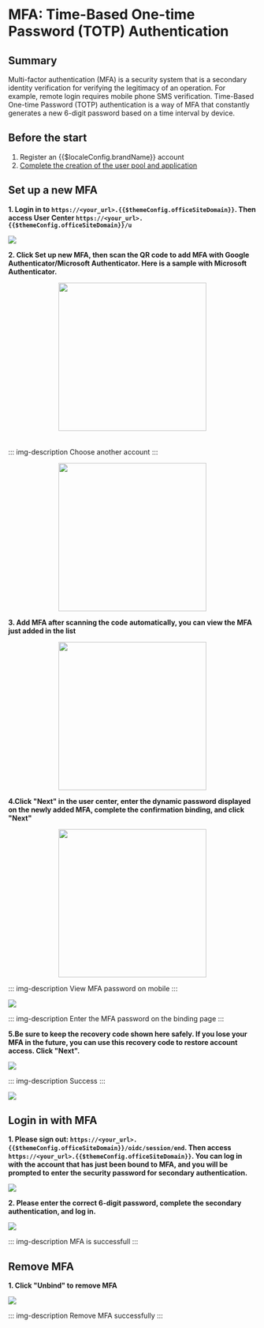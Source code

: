 # MFA: Time-Based One-time Password (TOTP) Authentication 

## Summary 

Multi-factor authentication (MFA) is a security system that is a secondary identity verification for verifying the legitimacy of an operation. For example, remote login requires mobile phone SMS verification. Time-Based One-time Password (TOTP) authentication is a way of MFA that constantly generates a new 6-digit password based on a time interval by device.


## Before the start

1. <a :href="`${$themeConfig.consoleDomain}`">Register an {{$localeConfig.brandName}} account</a>
2. [Complete the creation of the user pool and application](/docs/en/guides/basics/authenticate-first-user/use-hosted-login-page.md)

## Set up a new MFA

**1. Login in to `https://<your_url>.{{$themeConfig.officeSiteDomain}}`. Then access User Center `https://<your_url>.{{$themeConfig.officeSiteDomain}}/u`**

![](./images/1-1.png)

**2. Click Set up new MFA, then scan the QR code to add MFA with Google Authenticator/Microsoft Authenticator. Here is a sample with Microsoft Authenticator.**

<img src="./images/1-2.png" style="margin-top: 20px; width: 300px; margin: 0 auto; display: block;" class="md-img-padding" />

<div style="height: 20px;"></div>

::: img-description
Choose another account
:::

<img src="./images/1-3.png" style="margin-top: 20px; width: 300px; margin: 0 auto; display: block;" class="md-img-padding" />

**3. Add MFA after scanning the code automatically, you can view the MFA just added in the list**

<img src="./images/1-4.png" style="margin-top: 20px; width: 300px; margin: 0 auto; display: block;" class="md-img-padding" />

**4.Click "Next" in the user center, enter the dynamic password displayed on the newly added MFA, complete the confirmation binding, and click "Next"**

<img src="./images/1-5.png" style="margin-top: 20px; width: 300px; margin: 0 auto; display: block;" class="md-img-padding" />

::: img-description
View MFA password on mobile
:::

![](./images/1-6.png)

::: img-description
Enter the MFA password on the binding page
:::

**5.Be sure to keep the recovery code shown here safely. If you lose your MFA in the future, you can use this recovery code to restore account access. Click "Next".**

![](./images/1-7.png)

::: img-description
Success
:::

![](./images/1-8.png)
## Login in with MFA

**1. Please sign out: `https://<your_url>.{{$themeConfig.officeSiteDomain}}/oidc/session/end`. Then access `https://<your_url>.{{$themeConfig.officeSiteDomain}}`. You can log in with the account that has just been bound to MFA, and you will be prompted to enter the security password for secondary authentication.**

![](./images/2-1.png)

**2. Please enter the correct 6-digit password, complete the secondary authentication, and log in.**

![](./images/2-2.png)

::: img-description
MFA is successfull
:::

## Remove MFA

**1. Click "Unbind" to remove MFA**

![](./images/3-1.png)

::: img-description
Remove MFA successfully
:::
